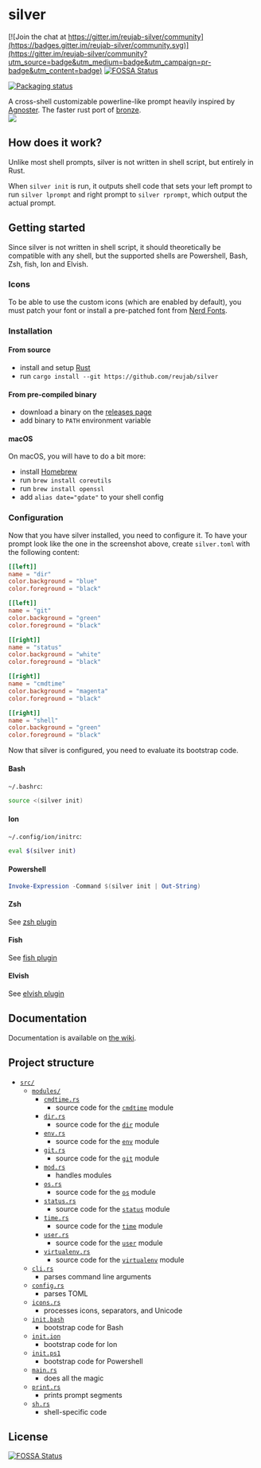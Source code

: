 # silver

[![Join the chat at https://gitter.im/reujab-silver/community](https://badges.gitter.im/reujab-silver/community.svg)](https://gitter.im/reujab-silver/community?utm_source=badge&utm_medium=badge&utm_campaign=pr-badge&utm_content=badge)
[![FOSSA Status](https://app.fossa.com/api/projects/git%2Bgithub.com%2Freujab%2Fsilver.svg?type=shield)](https://app.fossa.com/projects/git%2Bgithub.com%2Freujab%2Fsilver?ref=badge_shield)

[![Packaging status](https://repology.org/badge/vertical-allrepos/silver.svg)](https://repology.org/project/silver/versions)

A cross-shell customizable powerline-like prompt heavily inspired by [Agnoster](https://github.com/agnoster/agnoster-zsh-theme). The faster rust port of [bronze](https://github.com/reujab/bronze).<br/>
![](./sleep.png)

## How does it work?

Unlike most shell prompts, silver is not written in shell script, but entirely in Rust.

When `silver init` is run, it outputs shell code that sets your left prompt to run `silver lprompt` and right prompt to `silver rprompt`, which output the actual prompt.

## Getting started

Since silver is not written in shell script, it should theoretically be compatible with any shell, but the supported shells are Powershell, Bash, Zsh, fish, Ion and Elvish.

### Icons

To be able to use the custom icons (which are enabled by default), you must patch your font or install a pre-patched font from [Nerd Fonts](https://github.com/ryanoasis/nerd-fonts).

### Installation

#### From source

- install and setup [Rust](https://www.rust-lang.org/)
- run `cargo install --git https://github.com/reujab/silver`

#### From pre-compiled binary

- download a binary on the [releases page](https://github.com/reujab/silver/releases)
- add binary to `PATH` environment variable

#### macOS

On macOS, you will have to do a bit more:

- install [Homebrew](https://brew.sh/)
- run `brew install coreutils`
- run `brew install openssl`
- add `alias date="gdate"` to your shell config

### Configuration

Now that you have silver installed, you need to configure it. To have your prompt look like the one in the screenshot above, create `silver.toml` with the following content:

```toml
[[left]]
name = "dir"
color.background = "blue"
color.foreground = "black"

[[left]]
name = "git"
color.background = "green"
color.foreground = "black"

[[right]]
name = "status"
color.background = "white"
color.foreground = "black"

[[right]]
name = "cmdtime"
color.background = "magenta"
color.foreground = "black"

[[right]]
name = "shell"
color.background = "green"
color.foreground = "black"
```

Now that silver is configured, you need to evaluate its bootstrap code.

#### Bash

`~/.bashrc`:

```sh
source <(silver init)
```

#### Ion

`~/.config/ion/initrc`:

```sh
eval $(silver init)
```

#### Powershell

```ps1
Invoke-Expression -Command $(silver init | Out-String)
```

#### Zsh

See [zsh plugin](https://github.com/silver-prompt/zsh#installation)

#### Fish

See [fish plugin](https://github.com/silver-prompt/fish#installation)

#### Elvish

See [elvish plugin](https://github.com/silver-prompt/elvish#installation)

## Documentation

Documentation is available on [the wiki](https://github.com/reujab/silver/wiki).

## Project structure

- [`src/`](src)
  - [`modules/`](src/modules)
    - [`cmdtime.rs`](src/modules/cmdtime.rs)
      - source code for the [`cmdtime`](https://github.com/reujab/silver/wiki/Command-Time) module
    - [`dir.rs`](src/modules/dir.rs)
      - source code for the [`dir`](https://github.com/reujab/silver/wiki/Directory) module
    - [`env.rs`](src/modules/env.rs)
      - source code for the [`env`](https://github.com/reujab/silver/wiki/Environment-Variable) module
    - [`git.rs`](src/modules/git.rs)
      - source code for the [`git`](https://github.com/reujab/silver/wiki/Git) module
    - [`mod.rs`](src/modules/mod.rs)
      - handles modules
    - [`os.rs`](src/modules/os.rs)
      - source code for the [`os`](https://github.com/reujab/silver/wiki/OS) module
    - [`status.rs`](src/modules/status.rs)
      - source code for the [`status`](https://github.com/reujab/silver/wiki/Status) module
    - [`time.rs`](src/modules/time.rs)
      - source code for the [`time`](https://github.com/reujab/silver/wiki/Time) module
    - [`user.rs`](src/modules/user.rs)
      - source code for the [`user`](https://github.com/reujab/silver/wiki/User) module
    - [`virtualenv.rs`](src/modules/virtualenv.rs)
      - source code for the [`virtualenv`](https://github.com/reujab/silver/wiki/virtualenv) module
  - [`cli.rs`](src/cli.rs)
    - parses command line arguments
  - [`config.rs`](src/config.rs)
    - parses TOML
  - [`icons.rs`](src/icons.rs)
    - processes icons, separators, and Unicode
  - [`init.bash`](src/init.bash)
    - bootstrap code for Bash
  - [`init.ion`](src/init.ion)
    - bootstrap code for Ion
  - [`init.ps1`](src/init.ps1)
    - bootstrap code for Powershell
  - [`main.rs`](src/main.rs)
    - does all the magic
  - [`print.rs`](src/print.rs)
    - prints prompt segments
  - [`sh.rs`](src/sh.rs)
    - shell-specific code


## License
[![FOSSA Status](https://app.fossa.com/api/projects/git%2Bgithub.com%2Freujab%2Fsilver.svg?type=large)](https://app.fossa.com/projects/git%2Bgithub.com%2Freujab%2Fsilver?ref=badge_large)